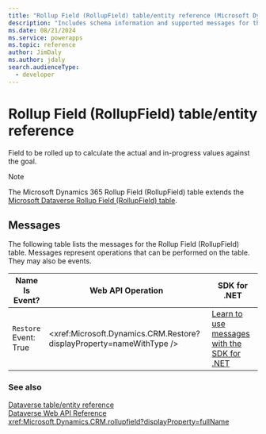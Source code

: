 ```yaml
---
title: "Rollup Field (RollupField) table/entity reference (Microsoft Dynamics 365)"
description: "Includes schema information and supported messages for the Rollup Field (RollupField) table/entity with Microsoft Dynamics 365."
ms.date: 08/21/2024
ms.service: powerapps
ms.topic: reference
author: JimDaly
ms.author: jdaly
search.audienceType: 
  - developer
---
```


# Rollup Field (RollupField) table/entity reference

Field to be rolled up to calculate the actual and in-progress values against the goal.

> [!NOTE]
> The Microsoft Dynamics 365 Rollup Field (RollupField) table extends the [Microsoft Dataverse Rollup Field (RollupField) table](/power-apps/developer/data-platform/reference/entities/rollupfield).


## Messages

The following table lists the messages for the Rollup Field (RollupField) table.
Messages represent operations that can be performed on the table. They may also be events.

| Name <br />Is Event? |Web API Operation |SDK for .NET |
| ---- | ----- |----- |
| `Restore`<br />Event: True |<xref:Microsoft.Dynamics.CRM.Restore?displayProperty=nameWithType /> |[Learn to use messages with the SDK for .NET](/power-apps/developer/data-platform/org-service/use-messages)|





### See also

[Dataverse table/entity reference](../about-entity-reference.md)  
[Dataverse Web API Reference](/power-apps/developer/data-platform/webapi/reference/about)   
<xref:Microsoft.Dynamics.CRM.rollupfield?displayProperty=fullName>

